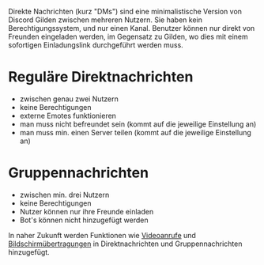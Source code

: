 <!-- TITLE: Direktnachrichten -->
<!-- SUBTITLE: Senden von Nachrichten an Nutzern außerhalb des Servers -->

Direkte Nachrichten (kurz "DMs") sind eine minimalistische Version von Discord Gilden zwischen mehreren Nutzern. Sie haben kein Berechtigungssystem, und nur einen Kanal. Benutzer können nur direkt von Freunden eingeladen werden, im Gegensatz zu Gilden, wo dies mit einem sofortigen Einladungslink durchgeführt werden muss.

# Reguläre Direktnachrichten
* zwischen genau zwei Nutzern
* keine Berechtigungen
* externe Emotes funktionieren
* man muss nicht befreundet sein (kommt auf die jeweilige Einstellung an)
* man muss min. einen Server teilen (kommt auf die jeweilige Einstellung an)

# Gruppennachrichten
* zwischen min. drei Nutzern
* keine Berechtigungen
* Nutzer können nur ihre Freunde einladen
* Bot's können nicht hinzugefügt werden


In naher Zukunft werden Funktionen wie [Videoanrufe](/de/videoanrufe) und [Bildschirmübertragungen](/de/bildschirmubertragung) in Direktnachrichten und Gruppennachrichten hinzugefügt.